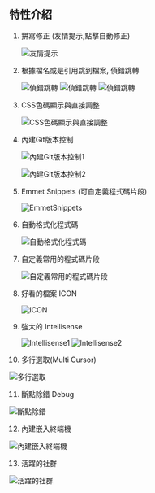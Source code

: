 ## 特性介紹

1. 拼寫修正 (友情提示,點擊自動修正)

   ![友情提示](./assets/feature-01.png)

2. 根據檔名或是引用跳到檔案, 偵錯跳轉

   ![偵錯跳轉](./assets/feature-02.png)
   ![偵錯跳轉](./assets/feature-02b.gif)
   ![偵錯跳轉](./assets/feature-02c.gif)

3. CSS色碼顯示與直接調整

   ![CSS色碼顯示與直接調整](./assets/feature-03.png)

4. 內建Git版本控制

   ![內建Git版本控制1](./assets/feature-04.png)

   ![內建Git版本控制2](./assets/feature-04b.png)

5. Emmet Snippets (可自定義程式碼片段)

   ![EmmetSnippets](./assets/feature-05.gif)

6. 自動格式化程式碼

   ![自動格式化程式碼](./assets/feature-06.gif)

7. 自定義常用的程式碼片段

   ![自定義常用的程式碼片段](./assets/feature-07.gif)

8. 好看的檔案 ICON

   ![ICON](./assets/feature-08.png)

9. 強大的 Intellisense

   ![Intellisense1](./assets/feature-09a.png)
   ![Intellisense2](./assets/feature-09b.png)

10. 多行選取(Multi Cursor)

   ![多行選取](./assets/feature-10.gif)

11. 斷點除錯 Debug

   ![斷點除錯](./assets/feature-11.png)


12. 內建嵌入終端機

   ![內建嵌入終端機](./assets/feature-12.png)


13. 活躍的社群

   ![活躍的社群](./assets/feature-13.png)
